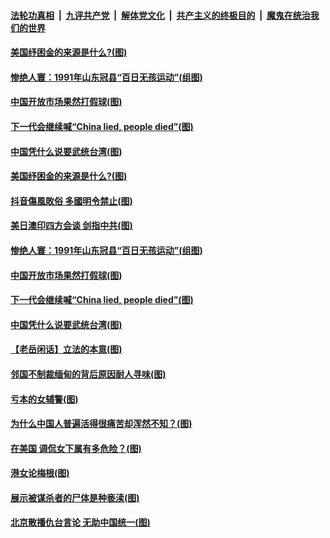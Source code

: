 

####  [法轮功真相](../../../../basic/blob/master/README.md?t=03170430) &nbsp;|&nbsp; [九评共产党](../../../../9ping.md/blob/master/README.md?t=03170430) &nbsp;|&nbsp; [解体党文化](../../../../jtdwh.md/blob/master/README.md?t=03170430)  &nbsp;|&nbsp; [共产主义的终极目的](../../../../gczydzjmd.md/blob/master/README.md?t=03170430) &nbsp;|&nbsp; [魔鬼在统治我们的世界](../../../../mgztzwmdsj.md/blob/master/README.md?t=03170430) 

#### [美国纾困金的来源是什么?(图)](../pages/p4/965749.md?t=03170430) 


#### [惨绝人寰：1991年山东冠县“百日无孩运动”(组图)](../pages/p4/965672.md?t=03170430) 

#### [中国开放市场果然打假球(图)](../pages/p4/965671.md?t=03170430) 

#### [下一代会继续喊“China lied, people died”(图)](../pages/p4/965670.md?t=03170430) 

#### [中国凭什么说要武统台湾(图)](../pages/p4/965668.md?t=03170430) 

#### [美国纾困金的来源是什么?(图)](../pages/p4/965749.md?t=03170430) 



#### [抖音傷風敗俗 多國明令禁止(图)](../pages/p4/965696.md?t=03170430) 

#### [美日澳印四方会谈 剑指中共(图)](../pages/p4/965680.md?t=03170430) 

#### [惨绝人寰：1991年山东冠县“百日无孩运动”(组图)](../pages/p4/965672.md?t=03170430) 

#### [中国开放市场果然打假球(图)](../pages/p4/965671.md?t=03170430) 

#### [下一代会继续喊“China lied, people died”(图)](../pages/p4/965670.md?t=03170430) 

#### [中国凭什么说要武统台湾(图)](../pages/p4/965668.md?t=03170430) 

#### [【老岳闲话】立法的本意(图)](../pages/p4/965621.md?t=03170430) 

#### [邻国不制裁缅甸的背后原因耐人寻味(图)](../pages/p4/965020.md?t=03170430) 



#### [亏本的女辅警(图)](../pages/p4/965576.md?t=03170430) 

#### [为什么中国人普遍活得很痛苦却浑然不知？(图)](../pages/p4/965565.md?t=03170430) 

#### [在美国 调侃女下属有多危险？(图)](../pages/p4/965571.md?t=03170430) 


#### [港女论梅根(图)](../pages/p4/965478.md?t=03170430) 

#### [展示被谋杀者的尸体是种亵渎(图)](../pages/p4/965441.md?t=03170430) 

#### [北京散播仇台言论 无助中国统一(图)](../pages/p4/965490.md?t=03170430) 

